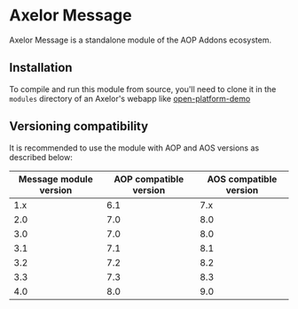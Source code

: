 # Axelor Message

Axelor Message is a standalone module of the AOP Addons ecosystem.

## Installation

To compile and run this module from source, you'll need to clone it in the `modules` directory of an
Axelor's webapp like [open-platform-demo](https://github.com/axelor/open-platform-demo)

## Versioning compatibility

It is recommended to use the module with AOP and AOS versions as described below:

| Message module version | AOP compatible version | AOS compatible version |
|------------------------|------------------------|------------------------|
| 1.x                    | 6.1                    | 7.x                    |
| 2.0                    | 7.0                    | 8.0                    |
| 3.0                    | 7.0                    | 8.0                    |
| 3.1                    | 7.1                    | 8.1                    |
| 3.2                    | 7.2                    | 8.2                    |
| 3.3                    | 7.3                    | 8.3                    |
| 4.0                    | 8.0                    | 9.0                    |

